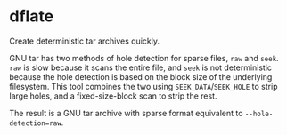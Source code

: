 # dflate

Create deterministic tar archives quickly.


GNU tar has two methods of hole detection for sparse files, `raw` and `seek`.
`raw` is slow because it scans the entire file, and `seek` is not deterministic
because the hole detection is based on the block size of the underlying
filesystem. This tool combines the two using `SEEK_DATA`/`SEEK_HOLE` to strip
large holes, and a fixed-size-block scan to strip the rest.


The result is a GNU tar archive with sparse format equivalent to `--hole-detection=raw`.
